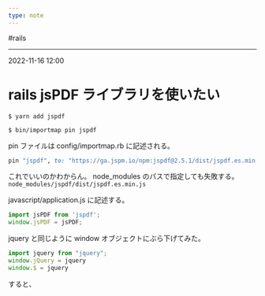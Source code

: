 ```yaml
---
type: note
---
```


#rails

---
2022-11-16  12:00

# rails  jsPDF ライブラリを使いたい

```shell
$ yarn add jspdf

$ bin/importmap pin jspdf
```

pin ファイルは config/importmap.rb に記述される。
```rb
pin "jspdf", to: "https://ga.jspm.io/npm:jspdf@2.5.1/dist/jspdf.es.min.js"
```
これでいいのかわからん。
node_modules のパスで指定しても失敗する。`node_modules/jspdf/dist/jspdf.es.min.js`


javascript/application.js に記述する。

```js
import jsPDF from 'jspdf';
window.jsPDF = jsPDF;
```
jquery と同じように window オブジェクトにぶら下げてみた。
```js
import jquery from "jquery";
window.jQuery = jquery
window.$ = jquery
```

すると、<script> タグで使えるようになった。

_template-a01.htm.erb_

```js
<script>
const downloadPdf = () => {
  const img = canvas.toDataURL('image/png', 1.0)
  const doc = new jsPDF()
  doc.addImage(img, 'png', 0, 0, 297, 210)
  doc.save('download.pdf')
  console.log("pdf download")
}
</script>
```
